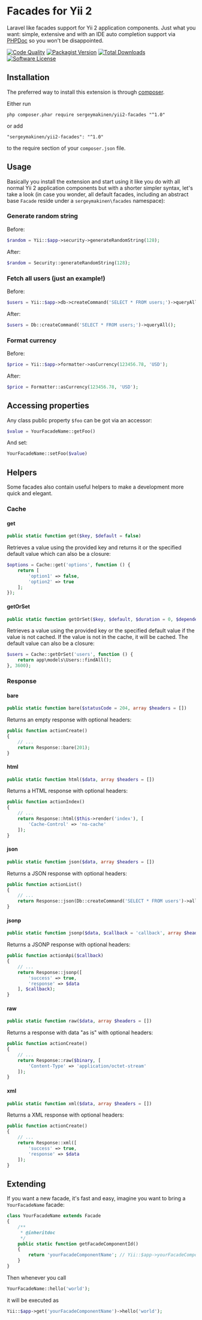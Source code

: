 # Facades for Yii 2

Laravel like facades support for Yii 2 application components. Just what you want: simple, extensive and with an IDE auto completion support via [PHPDoc](https://www.phpdoc.org) so you won't be disappointed.

[![Code Quality](https://img.shields.io/scrutinizer/g/sergeymakinen/yii2-facades.svg?style=flat-square)](https://scrutinizer-ci.com/g/sergeymakinen/yii2-facades) [![Packagist Version](https://img.shields.io/packagist/v/sergeymakinen/yii2-facades.svg?style=flat-square)](https://packagist.org/packages/sergeymakinen/yii2-facades) [![Total Downloads](https://img.shields.io/packagist/dt/sergeymakinen/yii2-facades.svg?style=flat-square)](https://packagist.org/packages/sergeymakinen/yii2-facades) [![Software License](https://img.shields.io/badge/license-MIT-brightgreen.svg?style=flat-square)](LICENSE)

## Installation

The preferred way to install this extension is through [composer](https://getcomposer.org/download/).

Either run

```
php composer.phar require sergeymakinen/yii2-facades "^1.0"
```

or add

```
"sergeymakinen/yii2-facades": "^1.0"
```

to the require section of your `composer.json` file.

## Usage

Basically you install the extension and start using it like you do with all normal Yii 2 application components but with a shorter simpler syntax, let's take a look (in case you wonder, all default facades, including an abstract base `Facade` reside under a `sergeymakinen\facades` namespace):

### Generate random string

Before:

```php
$random = Yii::$app->security->generateRandomString(128);
```

After:

```php
$random = Security::generateRandomString(128);
```

### Fetch all users (just an example!)

Before:

```php
$users = Yii::$app->db->createCommand('SELECT * FROM users;')->queryAll();
```

After:

```php
$users = Db::createCommand('SELECT * FROM users;')->queryAll();
```

### Format currency

Before:

```php
$price = Yii::$app->formatter->asCurrency(123456.78, 'USD');
```

After:

```php
$price = Formatter::asCurrency(123456.78, 'USD');
```

## Accessing properties

Any class public property `$foo` can be got via an accessor:

```php
$value = YourFacadeName::getFoo()
```
And set:

```php
YourFacadeName::setFoo($value)
```

## Helpers

Some facades also contain useful helpers to make a development more quick and elegant.

### Cache

#### get

```php
public static function get($key, $default = false)
```

Retrieves a value using the provided key and returns it or the specified default value which can also be a closure:

```php
$options = Cache::get('options', function () {
    return [
        'option1' => false,
        'option2' => true
    ];
});
```

#### getOrSet

```php
public static function getOrSet($key, $default, $duration = 0, $dependency = null)
```

Retrieves a value using the provided key or the specified default value if the value is not cached. If the value is not in the cache, it will be cached. The default value can also be a closure:

```php
$users = Cache::getOrSet('users', function () {
    return app\models\Users::findAll();
}, 3600);
```

### Response

#### bare

```php
public static function bare($statusCode = 204, array $headers = [])
```

Returns an empty response with optional headers:

```php
public function actionCreate()
{
    // ...
    return Response::bare(201);
}
```

#### html

```php
public static function html($data, array $headers = [])
```

Returns a HTML response with optional headers:

```php
public function actionIndex()
{
    // ...
    return Response::html($this->render('index'), [
        'Cache-Control' => 'no-cache'
    ]);
}
```

#### json

```php
public static function json($data, array $headers = [])
```

Returns a JSON response with optional headers:

```php
public function actionList()
{
    // ...
    return Response::json(Db::createCommand('SELECT * FROM users')->all());
}
```

#### jsonp

```php
public static function jsonp($data, $callback = 'callback', array $headers = [])
```

Returns a JSONP response with optional headers:

```php
public function actionApi($callback)
{
    // ...
    return Response::jsonp([
        'success' => true,
        'response' => $data
    ], $callback);
}
```

#### raw

```php
public static function raw($data, array $headers = [])
```

Returns a response with data "as is" with optional headers:

```php
public function actionCreate()
{
    // ...
    return Response::raw($binary, [
        'Content-Type' => 'application/octet-stream'
    ]);
}
```

#### xml

```php
public static function xml($data, array $headers = [])
```

Returns a XML response with optional headers:

```php
public function actionCreate()
{
    // ...
    return Response::xml([
        'success' => true,
        'response' => $data
    ]);
}
```

## Extending

If you want a new facade, it's fast and easy, imagine you want to bring a `YourFacadeName` facade:

```php
class YourFacadeName extends Facade
{
    /**
     * @inheritdoc
     */
    public static function getFacadeComponentId()
    {
        return 'yourFacadeComponentName'; // Yii::$app->yourFacadeComponentName
    }
}
```

Then whenever you call

```php
YourFacadeName::hello('world');
```

it will be executed as

```php
Yii::$app->get('yourFacadeComponentName')->hello('world');
```
